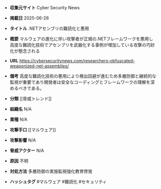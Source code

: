 - **収集元サイト**
Cyber Security News

- **掲載日**
2025-06-26

- **タイトル**
.NETアセンブリの難読化と悪用

- **概要**
マルウェアの進化に伴い攻撃者が正規の.NETフレームワークを悪用し高度な難読化技術でアセンブリを武器化する事例が増加している攻撃の巧妙化が懸念される

- **URL**
https://cybersecuritynews.com/researchers-obfuscated-weaponized-net-assemblies/

- **備考**
高度な難読化技術の悪用により検出回避が進むため多層防御と継続的な監視が重要であり開発者は安全なコーディングとフレームワークの理解を深めるべきである。

- **分類**
[[脅威トレンド]]

- **組織名**
N/A

- **業種**
N/A

- **攻撃手口**
[[マルウェア]]

- **攻撃影響**
N/A

- **脅威アクター**
N/A

- **原因**
不明

- **対処方法**
多層防御の実施監視強化教育啓発

- **ハッシュタグ**
#マルウェア #難読化 #セキュリティ
